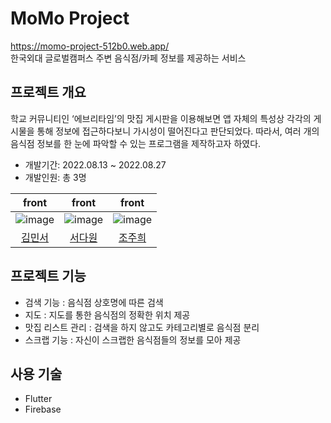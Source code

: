 # MoMo Project
https://momo-project-512b0.web.app/
<br/>한국외대 글로벌캠퍼스 주변 음식점/카페 정보를 제공하는 서비스

## 프로젝트 개요
학교 커뮤니티인 ‘에브리타임’의 맛집 게시판을 이용해보면 앱 자체의 특성상 각각의 게시물을 통해 정보에 접근하다보니 가시성이 떨어진다고 판단되었다. 따라서, 여러 개의 음식점 정보를 한 눈에 파악할 수 있는 프로그램을 제작하고자 하였다.

* 개발기간: 2022.08.13 ~ 2022.08.27
* 개발인원: 총 3명

|front|front|front|
|:---:|:---:|:---:|
|![image](https://user-images.githubusercontent.com/71630722/187007863-1df7c48c-7086-4d4c-9d6a-b532da4cb995.png)|![image](https://user-images.githubusercontent.com/71630722/187007872-a7f115e1-fd2f-4b8c-88c0-ab5ea1a9751e.png)|![image](https://user-images.githubusercontent.com/71630722/187007882-2cf2b12f-a824-4ee1-b073-2d713326961b.png)|
|[김민서](https://github.com/kimwest00)|[서다원](https://github.com/Dawon00)|[조주희](https://github.com/juhui88)|



## 프로젝트 기능
* 검색 기능 : 음식점 상호명에 따른 검색
* 지도 : 지도를 통한 음식점의 정확한 위치 제공
* 맛집 리스트 관리 : 검색을 하지 않고도 카테고리별로 음식점 분리 
* 스크랩 기능 : 자신이 스크랩한 음식점들의 정보를 모아 제공


## 사용 기술
* Flutter
* Firebase

